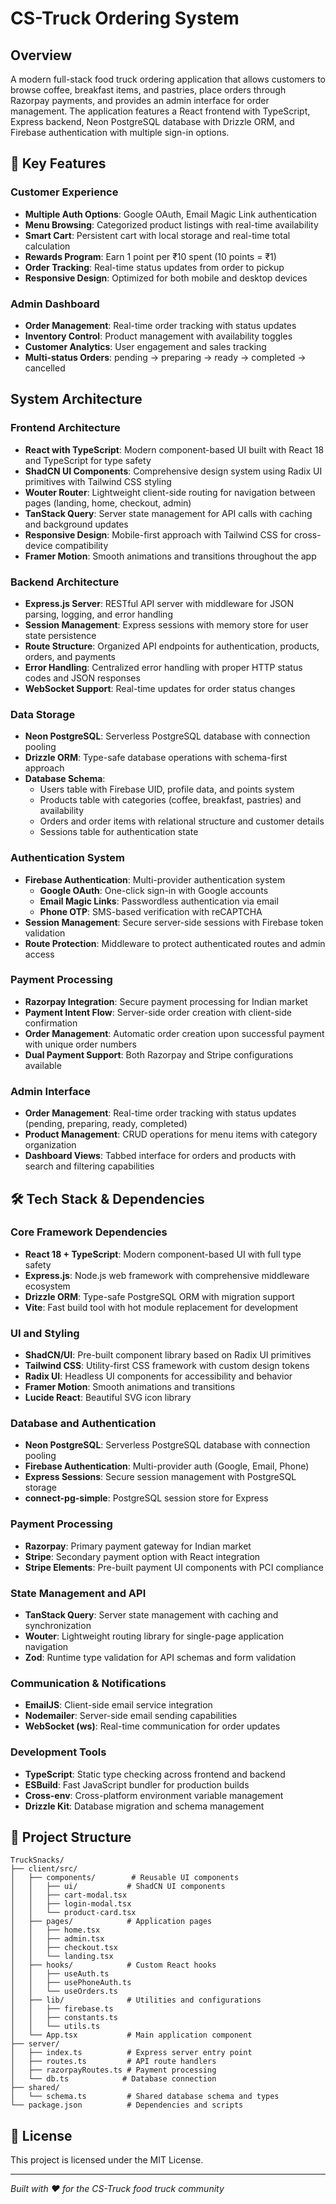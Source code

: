 # CS-Truck Ordering System

## Overview

A modern full-stack food truck ordering application that allows customers to browse coffee, breakfast items, and pastries, place orders through Razorpay payments, and provides an admin interface for order management. The application features a React frontend with TypeScript, Express backend, Neon PostgreSQL database with Drizzle ORM, and Firebase authentication with multiple sign-in options.

## 🚀 Key Features

### Customer Experience
- **Multiple Auth Options**: Google OAuth, Email Magic Link authentication
- **Menu Browsing**: Categorized product listings with real-time availability
- **Smart Cart**: Persistent cart with local storage and real-time total calculation
- **Rewards Program**: Earn 1 point per ₹10 spent (10 points = ₹1)
- **Order Tracking**: Real-time status updates from order to pickup
- **Responsive Design**: Optimized for both mobile and desktop devices

### Admin Dashboard
- **Order Management**: Real-time order tracking with status updates
- **Inventory Control**: Product management with availability toggles
- **Customer Analytics**: User engagement and sales tracking
- **Multi-status Orders**: pending → preparing → ready → completed → cancelled

## System Architecture

### Frontend Architecture
- **React with TypeScript**: Modern component-based UI built with React 18 and TypeScript for type safety
- **ShadCN UI Components**: Comprehensive design system using Radix UI primitives with Tailwind CSS styling
- **Wouter Router**: Lightweight client-side routing for navigation between pages (landing, home, checkout, admin)
- **TanStack Query**: Server state management for API calls with caching and background updates
- **Responsive Design**: Mobile-first approach with Tailwind CSS for cross-device compatibility
- **Framer Motion**: Smooth animations and transitions throughout the app

### Backend Architecture
- **Express.js Server**: RESTful API server with middleware for JSON parsing, logging, and error handling
- **Session Management**: Express sessions with memory store for user state persistence
- **Route Structure**: Organized API endpoints for authentication, products, orders, and payments
- **Error Handling**: Centralized error handling with proper HTTP status codes and JSON responses
- **WebSocket Support**: Real-time updates for order status changes

### Data Storage
- **Neon PostgreSQL**: Serverless PostgreSQL database with connection pooling
- **Drizzle ORM**: Type-safe database operations with schema-first approach
- **Database Schema**: 
  - Users table with Firebase UID, profile data, and points system
  - Products table with categories (coffee, breakfast, pastries) and availability
  - Orders and order items with relational structure and customer details
  - Sessions table for authentication state

### Authentication System
- **Firebase Authentication**: Multi-provider authentication system
  - **Google OAuth**: One-click sign-in with Google accounts
  - **Email Magic Links**: Passwordless authentication via email
  - **Phone OTP**: SMS-based verification with reCAPTCHA
- **Session Management**: Secure server-side sessions with Firebase token validation
- **Route Protection**: Middleware to protect authenticated routes and admin access

### Payment Processing
- **Razorpay Integration**: Secure payment processing for Indian market
- **Payment Intent Flow**: Server-side order creation with client-side confirmation
- **Order Management**: Automatic order creation upon successful payment with unique order numbers
- **Dual Payment Support**: Both Razorpay and Stripe configurations available

### Admin Interface
- **Order Management**: Real-time order tracking with status updates (pending, preparing, ready, completed)
- **Product Management**: CRUD operations for menu items with category organization
- **Dashboard Views**: Tabbed interface for orders and products with search and filtering capabilities

## 🛠️ Tech Stack & Dependencies

### Core Framework Dependencies
- **React 18 + TypeScript**: Modern component-based UI with full type safety
- **Express.js**: Node.js web framework with comprehensive middleware ecosystem
- **Drizzle ORM**: Type-safe PostgreSQL ORM with migration support
- **Vite**: Fast build tool with hot module replacement for development

### UI and Styling
- **ShadCN/UI**: Pre-built component library based on Radix UI primitives
- **Tailwind CSS**: Utility-first CSS framework with custom design tokens
- **Radix UI**: Headless UI components for accessibility and behavior
- **Framer Motion**: Smooth animations and transitions
- **Lucide React**: Beautiful SVG icon library

### Database and Authentication
- **Neon PostgreSQL**: Serverless PostgreSQL database with connection pooling
- **Firebase Authentication**: Multi-provider auth (Google, Email, Phone)
- **Express Sessions**: Secure session management with PostgreSQL storage
- **connect-pg-simple**: PostgreSQL session store for Express

### Payment Processing
- **Razorpay**: Primary payment gateway for Indian market
- **Stripe**: Secondary payment option with React integration
- **Stripe Elements**: Pre-built payment UI components with PCI compliance

### State Management and API
- **TanStack Query**: Server state management with caching and synchronization
- **Wouter**: Lightweight routing library for single-page application navigation
- **Zod**: Runtime type validation for API schemas and form validation

### Communication & Notifications
- **EmailJS**: Client-side email service integration
- **Nodemailer**: Server-side email sending capabilities
- **WebSocket (ws)**: Real-time communication for order updates

### Development Tools
- **TypeScript**: Static type checking across frontend and backend
- **ESBuild**: Fast JavaScript bundler for production builds
- **Cross-env**: Cross-platform environment variable management
- **Drizzle Kit**: Database migration and schema management

## 📁 Project Structure

```
TruckSnacks/
├── client/src/
│   ├── components/        # Reusable UI components
│   │   ├── ui/           # ShadCN UI components
│   │   ├── cart-modal.tsx
│   │   ├── login-modal.tsx
│   │   └── product-card.tsx
│   ├── pages/            # Application pages
│   │   ├── home.tsx
│   │   ├── admin.tsx
│   │   ├── checkout.tsx
│   │   └── landing.tsx
│   ├── hooks/            # Custom React hooks
│   │   ├── useAuth.ts
│   │   ├── usePhoneAuth.ts
│   │   └── useOrders.ts
│   ├── lib/              # Utilities and configurations
│   │   ├── firebase.ts
│   │   ├── constants.ts
│   │   └── utils.ts
│   └── App.tsx           # Main application component
├── server/
│   ├── index.ts          # Express server entry point
│   ├── routes.ts         # API route handlers
│   ├── razorpayRoutes.ts # Payment processing
│   └── db.ts            # Database connection
├── shared/
│   └── schema.ts         # Shared database schema and types
└── package.json          # Dependencies and scripts
```
## 📄 License

This project is licensed under the MIT License.

---

*Built with ❤️ for the CS-Truck food truck community*
